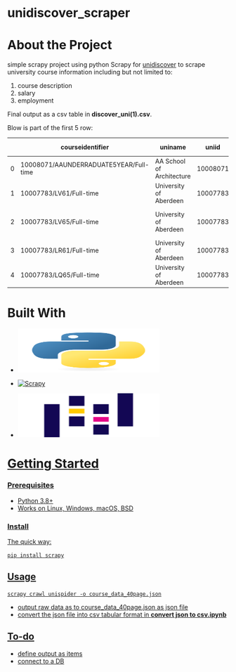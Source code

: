 

# unidiscover_scraper
# About the Project
simple scrapy project using python Scrapy for [unidiscover](https://discoveruni.gov.uk/) to scrape university course information including but not limited to:
  1. course description
  2. salary
  3. employment

Final output as a csv table in **discover_uni(1).csv**.

Blow is part of the first 5 row:

|    | courseidentifier                       | uniname                   | uniid   | coursename                             | link                                                    | course_name                           | Study mode | Distance learning | Placement year | Year abroad |
|----|-----------------------------------------|---------------------------|---------|----------------------------------------|---------------------------------------------------------|---------------------------------------|------------|-------------------|----------------|-------------|
| 0  | 10008071/AAUNDERRADUATE5YEAR/Full-time  | AA School of Architecture | 10008071| MArch Architecture                    | /course-details/10008071/AAUNDERRADUATE5YEAR/Full-time  | MArch Architecture                    | Full time  | Not Available     | Not Available  | Not Available|
| 1  | 10007783/LV61/Full-time                 | University of Aberdeen    | 10007783| MA (Hons) Anthropology and History     | /course-details/10007783/LV61/Full-time                 | MA (Hons) Anthropology and History    | Full time  | Not Available     | Not Available  | Optional     |
| 2  | 10007783/LV65/Full-time                 | University of Aberdeen    | 10007783| MA (Hons) Anthropology and Philosophy  | /course-details/10007783/LV65/Full-time                 | MA (Hons) Anthropology and Philosophy | Full time  | Not Available     | Not Available  | Optional     |
| 3  | 10007783/LR61/Full-time                 | University of Aberdeen    | 10007783| MA (Hons) Anthropology and French      | /course-details/10007783/LR61/Full-time                 | MA (Hons) Anthropology and French     | Full time  | Not Available     | Not Available  | Compulsory   |
| 4  | 10007783/LQ65/Full-time                 | University of Aberdeen    | 10007783| MA (Hons) Anthropology and Gaelic      | /course-details/10007783/LQ65/Full-time                 | MA (Hons) Anthropology and Gaelic     | Full time  | Not Available     | Not Available  | Optional     |

# Built With
- <p align="left"> <a href="https://www.python.org" target="_blank" rel="noreferrer"> <img src="https://raw.githubusercontent.com/devicons/devicon/master/icons/python/python-original.svg" alt="python" width="322" height="100"/> </a> </p>
- <p align="left"> <a href="https://github.com/scrapy/scrapy" target="_blank" rel="noreferrer"> <img src="https://camo.githubusercontent.com/de54ffbef2c6d880ea66ce4b89cbbf21385b4f0c9318907a4f51110272aa9925/68747470733a2f2f7363726170792e6f72672f696d672f7363726170796c6f676f2e706e67" alt="Scrapy" width="322" height="100"/> </a> </p>
- <p align="left"> <a href="https://pandas.pydata.org/" target="_blank" rel="noreferrer"> <img src="https://raw.githubusercontent.com/devicons/devicon/2ae2a900d2f041da66e950e4d48052658d850630/icons/pandas/pandas-original.svg" alt="pandas" width="322" height="100"/>

# Getting Started

### Prerequisites
-   Python 3.8+
-   Works on Linux, Windows, macOS, BSD

### Install
The quick way:
```
pip install scrapy
```
## Usage
```
scrapy crawl unispider -o course_data_40page.json
```

- output raw data as to course_data_40page.json as json file
- convert the json file into csv tabular format in **convert json to csv.ipynb**



## To-do
- define output as items
- connect to a DB

